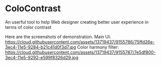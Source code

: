 # ColoContrast
An userful tool to help Web designer creating better user experience in terms of color contrast 

Here are the screenshots of demonstration. 
Main UI: https://cloud.githubusercontent.com/assets/13719437/9155786/75ffd26e-3ec4-11e5-9284-b21c41d0f3d7.jpg
Color harmony filter: https://cloud.githubusercontent.com/assets/13719437/9155787/7e5df800-3ec4-11e5-9292-e599f8326d29.jpg
